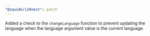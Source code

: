 ```yaml
---
"@squide/i18next": patch
---
```


Added a check to the `changeLanguage` function to prevent updating the language when the language argument value is the current language.
